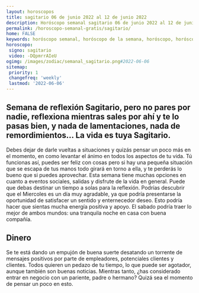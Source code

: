 ```yaml
---
layout: horoscopos
title: sagitario 06 de junio 2022 al 12 de junio 2022 
description: Horóscopo semanal sagitario 06 de junio 2022 al 12 de junio 2022. Semana de reflexión Sagitario, pero no pares por nadie, reflexiona mientras sales por ahí y te lo pasas bien, y nada de lamentaciones, nada de remordimientos… La vida es tuya Sagitario. 
permalink: /horoscopo-semanal-gratis/sagitario/
home: FALSE
keywords: horóscopo semanal, horóscopo de la semana, horóscopo, horóscopo gratis,horóscopos, horóscopo esperanza gracia, horoscopos sagitario la semana, horóscopos gratis, Tarot, Astrologia, Zodíaco, sagitario, horoscopo gratis, semanal
horoscopo:
 signo: sagitario
 video: -DQpmrrAIeU
ogimg: /images/zodiac/semanal_sagitario.png#2022-06-06
sitemap:
 priority: 1
 changefreq: 'weekly'
 lastmod: '2022-06-06'
---
```




## Semana de reflexión Sagitario, pero no pares por nadie, reflexiona mientras sales por ahí y te lo pasas bien, y nada de lamentaciones, nada de remordimientos… La vida es tuya Sagitario. 

Debes dejar de darle vueltas a situaciones y quizás pensar un poco más en el momento, en como levantar el ánimo en todos los aspectos de tu vida. Tú funcionas así, puedes ser feliz con cosas pero si hay una pequeña situación que se escapa de tus manos todo girará en torno a ella, y te perderás lo bueno que si puedes aprovechar.
Esta semana tiene muchas opciones en cuanto a eventos sociales, salidas y disfrute de la vida en general. Puede que debas destinar un tiempo a solas para la reflexión. Podrías descubrir que el Miercoles es un día muy agradable, ya que podría presentarse la oportunidad de satisfacer un sentido y enternecedor deseo. Esto podría hacer que sientas mucha energía positiva y apoyo. El sabado podría traer lo mejor de ambos mundos: una tranquila noche en casa con buena compañía.

## Dinero

Se te está dando un empujón de buena suerte desatando un torrente de mensajes positivos por parte de empleadores, potenciales clientes y clientes. Todos quieren un pedazo de tu tiempo, lo que puede ser agotador, aunque también son buenas noticias. Mientras tanto, ¿has considerado entrar en negocio con un pariente, padre o hermano? Quizá sea el momento de pensar un poco en esto.